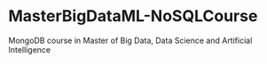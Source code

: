 # MasterBigDataML-NoSQLCourse
MongoDB course in Master of Big Data, Data Science and Artificial Intelligence
